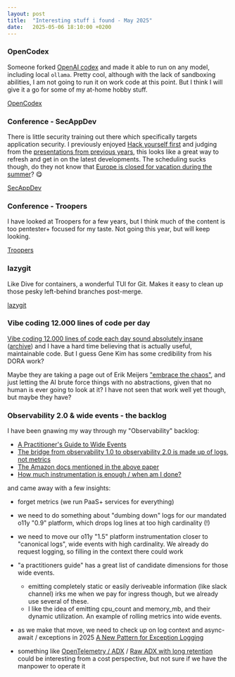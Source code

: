 ```yaml
---
layout: post
title:  "Interesting stuff i found - May 2025"
date:   2025-05-06 18:10:00 +0200
---
```

### OpenCodex
Someone forked [OpenAI codex](https://github.com/openai/codex) and made it able to run on any model, including local `ollama`. Pretty cool, although with the lack of sandboxing abilities, I am not going to run it on work code at this point. But I think I will give it a go  for some of my at-home hobby stuff.

[OpenCodex](https://github.com/ymichael/open-codex)

### Conference - SecAppDev
There is little security training out there which specifically targets application security. I previously enjoyed [Hack yourself first](https://www.pluralsight.com/courses/hack-yourself-first) and judging from the [presentations from previous years](https://secappdev.org/previous/), this looks like a great way to refresh and get in on the latest developments. The scheduling sucks though, do they not know that [Europe is closed for vacation during the summer](https://knowyourmeme.com/photos/2092429-twitter-x)? 😋

[SecAppDev](https://secappdev.org/)

### Conference - Troopers
I have looked at Troopers for a few years, but I think much of the content is too pentester+ focused for my taste. Not going this year, but will keep looking.

[Troopers](https://troopers.de/)

### lazygit
Like Dive for containers, a wonderful TUI for Git. Makes it easy to clean up those pesky left-behind branches post-merge.

[lazygit](https://github.com/jesseduffield/lazygit)

### Vibe coding 12.000 lines of code per day
[Vibe coding 12.000 lines of code each day sound absolutely insane](https://www.linkedin.com/posts/realgenekim_vibe-coding-workshop-for-leaders-september-activity-7325638022572429314-HP7m) ([archive](http://web.archive.org/web/20250509070022/https://itrevolution.com/articles/vibe-coding-workshop-for-leaders/)) and I have a hard time believing that is actually useful, maintainable code. But I guess Gene Kim has some credibility from his DORA work?

Maybe they are taking a page out of Erik Meijers ["embrace the chaos"](https://x.com/headinthebox/status/1918030539958972507), and just letting the AI brute force things with no abstractions, given that no human is ever going to look at it? I have not seen that work well yet though, but maybe they have?

### Observability 2.0 & wide events - the backlog
I have been gnawing my way through my "Observability" backlog:

- [A Practitioner's Guide to Wide Events ](https://jeremymorrell.dev/blog/a-practitioners-guide-to-wide-events/)
- [The bridge from observability 1.0 to observability 2.0 is made up of logs, not metrics](https://www.honeycomb.io/resources/bridge-from-observability1dot0-2dot0-logs-not-metrics)
- [The Amazon docs mentioned in the above paper](https://aws.amazon.com/builders-library/instrumenting-distributed-systems-for-operational-visibility/#Request_log_best_practices)
- [How much instrumentation is enough / when am I done?](https://blog.toshokelectric.com/blog/how-much-is-enough/)

and came away with a few insights:

- forget metrics (we run PaaS+ services for everything)
- we need to do something about "dumbing down" logs for our mandated o11y "0.9" platform, which drops log lines at too high cardinality (!)
- we need to move our o11y "1.5" platform instrumentation closer to "canonical logs", wide events with high cardinality. We already do request logging, so filling in the context there could work
- "a practitioners guide" has a great list of candidate dimensions for those wide events. 
   - emitting completely static or easily deriveable information (like slack channel) irks me when we pay for ingress though, but we already use several of these.
   - I like the idea of emitting cpu_count and memory_mb, and their dynamic utilization. An example of rolling metrics into wide events.

- as we make that move, we need to check up on log context and async-await / exceptions in 2025 [A New Pattern for Exception Logging](https://blog.stephencleary.com/2020/06/a-new-pattern-for-exception-logging.html)
- something like [OpenTelemetry / ADX](https://learn.microsoft.com/en-us/azure/data-explorer/open-telemetry-connector?tabs=command-line) / [Raw ADX with long retention](https://mortenknudsen.net/?p=575) could be interesting from a cost perspective, but not sure if we have the manpower to operate it

